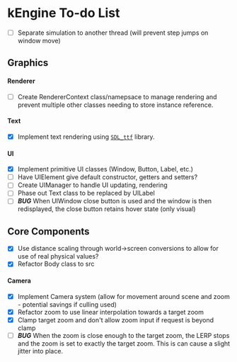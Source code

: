 # kEngine To-do List

- [ ] Separate simulation to another thread (will prevent step jumps on window move)

## Graphics
#### Renderer
- [ ] Create RendererContext class/namepsace to manage rendering and prevent multiple other classes needing to store instance reference.

#### Text
- [x] Implement text rendering using [`SDL_ttf`](https://www.libsdl.org/projects/SDL_ttf/) library.

#### UI
- [x] Implement primitive UI classes (Window, Button, Label, etc.)
- [ ] Have UIElement give default constructor, getters and setters?
- [ ] Create UIManager to handle UI updating, rendering
- [ ] Phase out Text class to be replaced by UILabel
- [ ] ***BUG*** When UIWindow close button is used and the window is then redisplayed, the close button retains hover state (only visual)

## Core Components
- [x] Use distance scaling through world->screen conversions to allow for use of real physical values?
- [x] Refactor Body class to src

#### Camera
- [x] Implement Camera system (allow for movement around scene and zoom - potential savings if culling used)
- [x] Refactor zoom to use linear interpolation towards a target zoom
- [x] Clamp target zoom and don't allow zoom input if request is beyond clamp
- [ ] ***BUG*** When the zoom is close enough to the target zoom, the LERP stops and the zoom is set to exactly the target zoom. This is can cause a slight jitter into place.  

